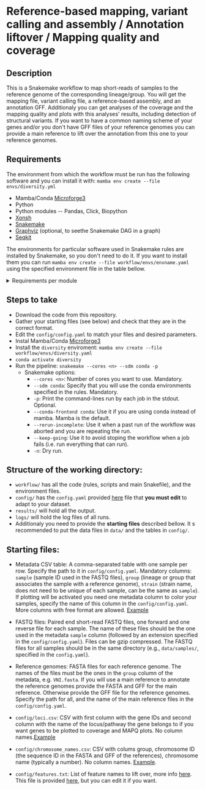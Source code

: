 
# Reference-based mapping, variant calling and assembly / Annotation liftover / Mapping quality and coverage

## Description

This is a Snakemake workflow to map short-reads of samples to the reference genome of the corresponding lineage/group. You will get the mapping file, variant calling file, a reference-based assembly, and an annotation GFF. Additionaly you can get analyses of the coverage and the mapping quality and plots with this analyses' results, including detection of structural variants. If you want to have a common naming scheme of your genes and/or you don't have GFF files of your reference genomes you can provide a main reference to lift over the annotation from this one to your reference genomes.

## Requirements

The environment from which the workflow must be run has the following software and you can install it with: `mamba env create --file envs/diversity.yml`
* Mamba/Conda [Microforge3](https://mamba.readthedocs.io/en/latest/installation/mamba-installation.html)
* Python
* Python modules -- Pandas, Click, Biopython
* [Xonsh](https://xon.sh/)
* [Snakemake](https://snakemake.github.io/)
* [Graphviz](https://graphviz.org/) (optional, to seethe Snakemake DAG in a graph) 
* [Seqkit](https://bioinf.shenwei.me/seqkit/)

The environments for particular software used in Snakemake rules are installed by Snakemake, so you don't need to do it. If you want to install them you can run `mamba env create --file workflow/envs/envname.yaml` using the specified environment file in the table bellow. 
<details>
<summary>Requirements per module </summary> 

| Module | Software | Environment files |
| :---------------- | ----: |----: |
| Module: Annotate references|[Litoff](https://github.com/agshumate/Liftoff)|`workflow/envs/liftoff.yaml`|
| Module: Main |[Snippy](https://github.com/tseemann/snippy), [Litoff](https://github.com/agshumate/Liftoff), [AGAT](https://github.com/NBISweden/AGAT)|`workflow/envs/snippy.yaml`, `workflow/envs/liftoff.yaml`, `workflow/envs/agat.yaml`|
| Module: Coverage - Quality|[Mosdepth](https://github.com/brentp/mosdepth), [Samtools](https://www.htslib.org/), R and R libraries -- tidyverse ComplexHeatmap, svglite, scales, RColorBrewer|`workflow/envs/depth.yaml`, `workflow/envs/samtools.yaml`, `workflow/envs/r.yaml`|
| Module: Plotting |[Samtools](https://www.htslib.org/), Gnuplot, matplotlib, tectonic, texlive-core, R and R libraries -- tidyverse ComplexHeatmap, svglite, scales, RColorBrewer|`envs/plot-bamstats.yaml`,`envs/r.yaml`|
</details>

## Steps to take

  * Download the code from this repository.
  * Gather your starting files (see below) and check that they are in the correct format.
  * Edit the `config/config.yaml` to match your files and desired parameters.
  * Instal Mamba/Conda [Microforge3](https://mamba.readthedocs.io/en/latest/installation/mamba-installation.html)
  * Install the `diversity` enviroment: `mamba env create --file workflow/envs/diversity.yaml`
  * `conda activate diversity`
  * Run the pipeline: `snakemake --cores <n> --sdm conda -p`
    * Snakemake options:  
      * `--cores <n>`: Number of cores you want to use. Mandatory.
      * `--sdm conda`: Specify that you will use the conda environments specified in the rules. Mandatory.
      * `-p`: Print the command-lines run by each job in the stdout. Optional.
      * `--conda-frontend conda`: Use it if you are using conda instead of mamba. Mamba is the default.
      * `--rerun-incomplete`: Use it when a past run of the workflow was aborted and you are repeating the run.
      * `--keep-going`: Use it to avoid stoping the workflow when a job fails (i.e. run everything that can run).
      * `-n`: Dry run.

## Structure of the working directory:    
  * `workflow/` has all the code (rules, scripts and main Snakefile), and the environment files.
  * `config/` has the `config.yaml` provided [here](https://github.com/magwenelab/DiversityPipeline/blob/workflow-style/config.yaml) file that **you must edit** to adapt to your dataset.
  * `results/` will hold all the output.
  * `logs/` will hold the log files of all runs.  
  * Additionaly you need to provide the **starting files** described bellow. It s recommended to put the data files in `data/` and the tables in `config/`.

## Starting files:
  * Metadata CSV table: A comma-separated table with one sample per row. Specify the path to it in `config/config.yaml`. Mandatory columns: `sample` (sample ID used in the FASTQ files), `group` (lineage or group that associates the sample with a reference genome), `strain` (strain name, does not need to be unique of each sample, can be the same as `sample`). If plotting will be activated you need  one metadata column to color your samples, specify the name of this column in the `config/config.yaml`. More columns with free format are allowed. [Example](https://github.com/magwenelab/DiversityPipeline/blob/workflow-style/config/sample_metadata.csv)
  * FASTQ files: Paired end short-read FASTQ files, one forward and one reverse file for each sample. The name of these files should be the one used in the metadata `sample` column (followed by an extension specified in the `config/config.yaml`). Files can be gzip compressed. The FASTQ files for all samples should be in the same directory (e.g., `data/samples/`, specified in the `config.yaml`).
  * Reference genomes: FASTA files for each reference genome. The names of the files must be the ones in the `group` column of the metadata, e.g. `VNI.fasta`. If you will use a main reference to annotate the reference genomes provide the FASTA and GFF for the main reference. Otherwise provide the GFF file for the reference genomes. Specify the path for all, and the name of the main reference files in the `config/config.yaml`.

  * `config/loci.csv`: CSV with first column with the gene IDs and second column with the name of the locus/pathway the gene belongs to if you want genes to be plotted to coverage and MAPQ plots.  No column names.[Example](https://github.com/magwenelab/DiversityPipeline/blob/workflow-style/config/loci.csv)
  * `config/chromosome_names.csv`: CSV with colums group, chromosome ID (the sequence ID in the FASTA and GFF of the references), chromosome name (typically a number). No column names. [Example](https://github.com/magwenelab/DiversityPipeline/blob/workflow-style/config/chromosome_names.csv).
  * `config/features.txt`: List of feature names to lift over, more info [here](https://github.com/agshumate/Liftoff?tab=readme-ov-file#feature-types). This file is provided [here](https://github.com/magwenelab/DiversityPipeline/blob/workflow-style/config/features.txt), but you can edit it if you want.


